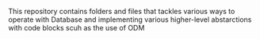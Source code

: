 This repository contains folders and files that tackles various ways to operate with Database and implementing various higher-level abstarctions with code blocks scuh as the use of ODM